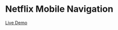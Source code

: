 # Netflix Mobile Navigation

<a href="https://rishi1011.github.io/netflix-mobile-nav/">Live Demo</a>